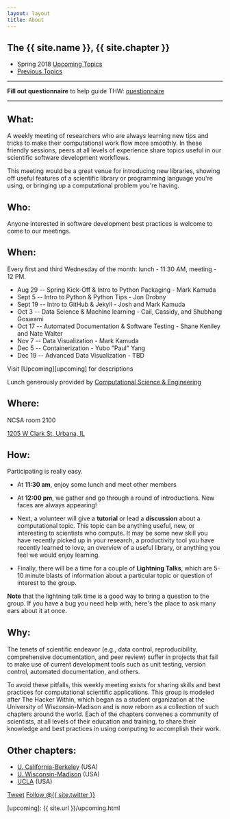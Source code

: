 ```yaml
---
layout: layout
title: About
---
```


<section class="content">

The {{ site.name }}, {{ site.chapter }}
===================

<ul class="listing">
<li> <span>Spring 2018</span> <a href="{{ site.url }}/upcoming.html">Upcoming Topics</a></li>
<li>  <a href="{{ site.url }}/previous.html">Previous Topics</a></li>
</ul>

------

**Fill out questionnaire** to help guide THW: [questionnaire][google_doc]

-----

What:
-----

A weekly meeting of researchers who are always learning new tips and tricks to
make their computational work flow more smoothly.  In these friendly sessions,
peers at all levels of experience share topics useful in our scientific
software development workflows.

This meeting would be a great venue for introducing new libraries, showing off
useful features of a scientific library or programming language you're using,
or bringing up a computational problem you're having.

Who:
----

Anyone interested in software development best practices is welcome to come to our meetings.

When:
-----

Every first and third Wednesday of the month: lunch - 11:30 AM, meeting - 12 PM. 

- Aug 29 -- Spring Kick-Off & Intro to Python Packaging - Mark Kamuda
- Sept 5 -- Intro to Python & Python Tips - Jon Drobny
- Sept 19 -- Intro to GitHub & Jekyll - Josh and Mark Kamuda
- Oct 3 -- Data Science & Machine learning - Cail, Cassidy, and Shubhang Goswami 
- Oct 17 -- Automated Documentation & Software Testing - Shane Keniley and Nate Walter
- Nov 7 -- Data Visualization - Mark Kamuda
- Dec 5 -- Containerization - Yubo "Paul" Yang
- Dec 19 -- Advanced Data Visualization - TBD

Visit [Upcoming][upcoming] for descriptions

Lunch generously provided by [Computational Science & Engineering][cse]

Where:
-------

NCSA room 2100

[1205 W Clark St, Urbana, IL][ncsa_map]

How:
-----

Participating is really easy.

* At **11:30 am**, enjoy some lunch and meet other members

* At **12:00 pm**, we gather and go through a round of introductions.
New faces are always appearing!

* Next, a volunteer will give a **tutorial** or lead a **discussion** about a
computational topic. This topic can be anything useful, new, or
interesting to scientists who compute. It may be some new skill you have recently picked
up in your research, a productivity tool you have recently learned to love, an overview of a
useful library, or anything you feel we would enjoy learning.

* Finally, there will be a time for a couple of **Lightning Talks**, which
are 5-10 minute blasts of information about a particular topic or
question of interest to the group.

**Note** that the lightning talk time is a good way to bring a
question to the group. If you have a bug you need help with, here's the
place to ask many ears about it at once.

Why:
------

The tenets of scientiﬁc endeavor (e.g., data control, reproducibility,
comprehensive documentation, and peer review) suffer in projects that fail
to make use of current development tools such as unit testing, version
control, automated documentation, and others.

To avoid these pitfalls, this weekly meeting exists for sharing skills and best practices for
computational scientific applications. This group is modeled after The
Hacker Within, which  began as a student organization at the University of Wisconsin-Madison and
is now reborn as a collection of such chapters around the world. Each of
the chapters convenes a community of scientists, at all levels of their
education and training, to share their knowledge and best practices in
using computing to accomplish their work.

Other chapters:
-----

  * [U. California-Berkeley](http://thehackerwithin.github.io/berkeley) (USA)
  * [U. Wisconsin-Madison](http://thehackerwithin.github.io/wisconsin) (USA)
  * [UCLA](http://www.thehackerwithin.org/ucla/) (USA)

<a href="http://twitter.com/share" class="twitter-share-button" data-count="none" data-via="{{ site.twitter }}">Tweet</a>
<a href="http://twitter.com/{{ site.twitter }}" class="twitter-follow-button" data-show-count="false">Follow @{{ site.twitter }}</a>
<script src="http://platform.twitter.com/widgets.js" type="text/javascript"></script>



</section>

[google_doc]: https://docs.google.com/forms/d/e/1FAIpQLSdl5AlSMBRLrz5U7vA8G_vwiW7wYH0sF7ebeLJ-Xuhq2lzhqg/viewform?usp=pp_url
[ncsa_map]: http://illinois.edu/map/view?skinId=0&ACTION=MAP&buildingId=564
[g-calendar]: https://www.google.com/calendar/embed?src=hacker.within.il%40gmail.com&ctz=America/Chicago
[googleForm]: https://docs.google.com/forms/d/1MLw4UiMu3Q_jELYYJRkSgJF4MsZfeLIwfbUEC9-5PD4/viewform?usp=send_form
[cse]: http://cse.illinois.edu/
[upcoming]: {{ site.url }}/upcoming.html
